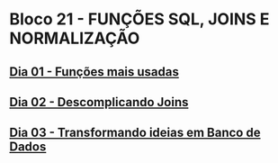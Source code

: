 # Bloco 21 - FUNÇÕES SQL, JOINS E NORMALIZAÇÃO

## [Dia 01 - Funções mais usadas](dia-1-funcoes-mais-usadas-no-sq/README.md)

## [Dia 02 - Descomplicando Joins](dia-2-descomplicando-joins/README.md)

## [Dia 03 - Transformando ideias em Banco de Dados](dia-dia-3-transformando-ideias-em-um-modelo-de-banco-de-dados/README.md)
